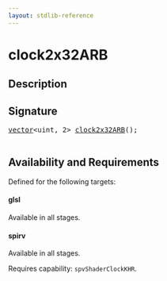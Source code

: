 ```yaml
---
layout: stdlib-reference
---
```


# clock2x32ARB

## Description





## Signature 

<pre>
<a href="../types/vector/index.html" class="code_type">vector</a>&lt;<span class="code_keyword">uint</span>, 2&gt; <a href="clock2x32arb-9ab.html">clock2x32ARB</a>();

</pre>

## Availability and Requirements

Defined for the following targets:

#### glsl
Available in all stages.

#### spirv
Available in all stages.

Requires capability: `spvShaderClockKHR`.


